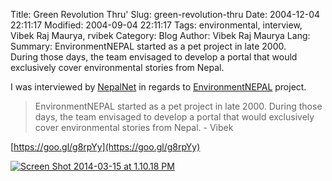 Title: Green Revolution Thru'
Slug: green-revolution-thru
Date: 2004-12-04 22:11:17
Modified: 2004-09-04 22:11:17
Tags: environmental, interview, Vibek Raj Maurya, rvibek
Category: Blog
Author: Vibek Raj Maurya
Lang: 
Summary: EnvironmentNEPAL started as a pet project in late 2000. During those days, the team envisaged to develop a portal that would exclusively cover environmental stories from Nepal.

I was interviewed by [NepalNet](http://nepalnet.net) in regards to [EnvironmentNEPAL](http://goo.gl/iYq3zO) project. 

> EnvironmentNEPAL started as a pet project in late 2000. During those days, the team envisaged to develop a portal that would exclusively cover environmental stories from Nepal. - Vibek

[https://goo.gl/g8rpYy](https://goo.gl/g8rpYy)

[![Screen Shot 2014-03-15 at 1.10.18 PM](https://i0.wp.com/res.cloudinary.com/rvibek-com-np/image/upload/v1423914275/Screen-Shot-2014-03-15-at-1.10.18-PM_mkgm8s.png?resize=605%2C379)](https://web.archive.org/web/20040816074557/http://www.nepalnet.net/article/1001_1020/article1009.htm)


